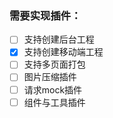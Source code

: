  
### 需要实现插件：
- [ ] 支持创建后台工程
- [X] 支持创建移动端工程
- [ ] 支持多页面打包
- [ ] 图片压缩插件
- [ ] 请求mock插件
- [ ] 组件与工具插件